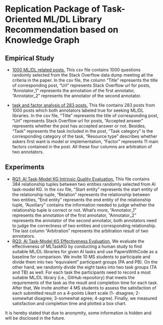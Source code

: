 # Replication Package of Task-Oriented ML/DL Library Recommendation based on Knowledge Graph
## Empirical Study
- [1000 ML/DL related posts.](https://github.com/MLTaskKG/MLTaskKG.github.io/tree/main/empirical_study/empirical_data_sample.xlsx)
This csv file contains 1000 questions randomly selected from the Stack Overflow data dump meeting all 
the criteria in the paper. In the csv file, the column “Title” represents the title of corresponding 
post, “Url” represents Stack Overflow url for posts, “Annotator_1” represents the annotation of the 
first annotator, “Annotator_2” represents the annotator of the second annotator.

- [task and factor analysis of 283 posts.](https://github.com/MLTaskKG/MLTaskKG.github.io/tree/main/empirical_study/empirical_data_annotation.xlsx)
This file contains 283 posts from 1000 posts which both annotators labeled true for seeking ML/DL 
libraries. In the csv file, “Title” represents the title of corresponding post, “Url” represents 
Stack Overflow url for posts, “Accepted answer” represents whether the post has accepted answer or not.
Besides, “Task” represents the task included in the post, “Task category” is the corresponding 
category of the task, “Resource type” describes whether askers first want is model or implementation, 
“Factor” represents 11 main factors contained in the post. All these four columns are arbitration of 
two annotators.

## Experiments
- [RQ1: AI Task-Model KG Intrinsic Quality Evaluation.](https://github.com/MLTaskKG/MLTaskKG.github.io/tree/main/RQ1/RQ1.xlsx)
This file contains 384 relationship tuples between two entities randomly selected from AI task-model KG. 
In the csv file, “Start entity” represents the start entity of the relationship tuple, “Relation” 
represents the relationship between two entities, “End entity” represents the end entity of the 
relationship tuple, “Auxiliary” contains the information needed to judge whether the relationship 
tuple is correct or not. What’s more, “Annotator_1” represents the annotation of the first annotator, 
“Annotator_2” represents the annotator of the second annotator, both annotators need to judge the 
correctness of two entities and corresponding relationship. The last column “Arbitration” represents 
the arbitration result of two annotators.
- [RQ3: AI Task-Model KG Effectiveness Evaluation.](https://github.com/MLTaskKG/MLTaskKG.github.io/tree/main/RQ3)
We evaluate the effectiveness of MLTaskKG by conducting a human
study to find suitable ML/DL libraries for given AI tasks and use 
PapersWithCode as a baseline for comparison. 
We invite 10 MS students to participate and divide
them into two “equivalent” participant groups (PA and PB).
On the other hand, we randomly divide the eight
tasks into two task groups (TA and TB) as well. For each task the 
participants need to record a most suitable ML/DL library 
(i.e., GitHub repository) that meets the requirements of the task 
as the result and completion time for each task. After that, We invite 
another 4 MS students to assess the satisfaction of each submitted result 
on a 4-points Likert scale (1- disagree; 2-somewhat disagree; 
3-somewhat agree; 4-agree). Finally, we measured satisfaction and 
completion time and plotted a box chart.

It is hereby stated that due to anonymity, some information is hidden and will be disclosed in the future.